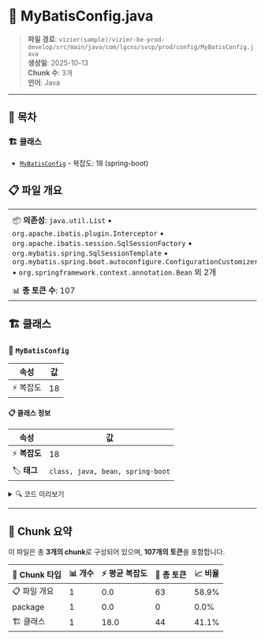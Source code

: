 # 📄 MyBatisConfig.java

> **파일 경로**: `vizier(sample)/vizier-be-prod-develop/src/main/java/com/lgcns/svcp/prod/config/MyBatisConfig.java`  
> **생성일**: 2025-10-13  
> **Chunk 수**: 3개  
> **언어**: Java
---

## 📑 목차

### 🏗️ 클래스
- [`MyBatisConfig`](#class-mybatisconfig) - 복잡도: 18 (spring-boot)

## 📋 파일 개요

| | |
|--|--|
| 📦 **의존성**: `java.util.List` • `org.apache.ibatis.plugin.Interceptor` • `org.apache.ibatis.session.SqlSessionFactory` • `org.mybatis.spring.SqlSessionTemplate` • `org.mybatis.spring.boot.autoconfigure.ConfigurationCustomizer` • `org.springframework.context.annotation.Bean` 외 2개 | ⚡ **총 복잡도**: 18 |
| 📊 **총 토큰 수**: 107 |  |



## 🏗️ 클래스

### <a id="class-mybatisconfig"></a>🎯 `MyBatisConfig`

| 속성 | 값 |
|------|----|
| ⚡ 복잡도 | 18 |



#### 📋 클래스 정보

| 속성 | 값 |
|------|----|
| ⚡ **복잡도** | 18 || 📍 **라인 범위** | 15-15 |
| 🏷️ **태그** | `class, java, bean, spring-boot` || 🏗️ **프레임워크** | `spring-boot` |

<details>
<summary>🔍 코드 미리보기</summary>

```java
public class MyBatisConfig {

	@Bean
	public SqlSessionTemplate sqlSessionTemplate(SqlSessionFactory sqlSessionFactory) {
		return new SqlSessionTemplate(sqlSessionFactory);
	}

	@Bean
	public Interceptor auditInterceptor() {
		return new AuditInterceptor();
	}

	@Bean
	public ConfigurationCustomizer configurationCustomizer(List<Interceptor> interceptors) {
		return configuration -> {
			for (Interceptor interceptor : interceptors) {
				configuration.addInterceptor(interceptor);
			}
		};
	}
}...
```

**Chunk 정보**
- 🆔 **ID**: `3449a276ca5e`
- 📍 **라인**: 15-15
- 📊 **토큰**: 44
- 🏷️ **태그**: `class, java, bean, spring-boot`

</details>

---





## 🧩 Chunk 요약

이 파일은 총 **3개의 chunk**로 구성되어 있으며, **107개의 토큰**을 포함합니다.

| 🧩 Chunk 타입 | 📊 개수 | ⚡ 평균 복잡도 | 📝 총 토큰 | 📈 비율 |
|---------------|--------|-------------|----------|--------|
| 📋 파일 개요 | 1 | 0.0 | 63 | 58.9% |
| package | 1 | 0.0 | 0 | 0.0% |
| 🏗️ 클래스 | 1 | 18.0 | 44 | 41.1% |

